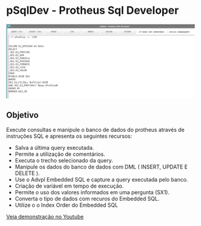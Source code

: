 # pSqlDev - Protheus Sql Developer

![pSqlDev - Protheus Sql Developer](./img.jpg)

## Objetivo

Execute consultas e manipule o banco de dados do protheus através de instruções SQL e apresenta os seguintes recursos:

* Salva a última query executada.
* Permite a utilização de comentários.
* Executa o trecho selecionado da query.
* Manipule os dados do banco de dados com DML ( INSERT, UPDATE E DELETE ).
* Use o Advpl Embedded SQL e capture a query executada pelo banco.
* Criação de variável em tempo de execução.
* Permite o uso dos valores informados em uma pergunta (SX1).
* Converta o tipo de dados com recuros do Embedded SQL.
* Utilize o o Index Order do Embedded SQL

[Veja demonstração no Youtube](https://youtu.be/xXAa8GsNk5o)
